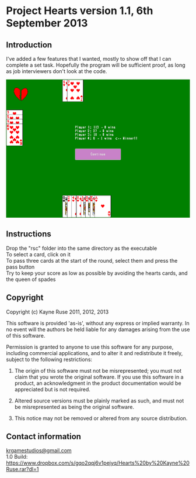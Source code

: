 # Project Hearts version 1.1, 6th September 2013

## Introduction

I've added a few features that I wanted, mostly to show off that I can complete a set task. Hopefully the program will be sufficient proof, as long as job interviewers don't look at the code.

![screenshot](Notes/screenshot.png)

## Instructions

Drop the "rsc" folder into the same directory as the executable  
To select a card, click on it  
To pass three cards at the start of the round, select them and press the pass button  
Try to keep your score as low as possible by avoiding the hearts cards, and the queen of spades  

## Copyright

Copyright (c) Kayne Ruse 2011, 2012, 2013

This software is provided 'as-is', without any express or implied warranty. In no event will the authors be held liable for any damages arising from the use of this software.

Permission is granted to anyone to use this software for any purpose, including commercial applications, and to alter it and redistribute it freely, subject to the following restrictions:

   1. The origin of this software must not be misrepresented; you must not claim that you wrote the original software. If you use this software in a product, an acknowledgment in the product documentation would be appreciated but is not required.

   2. Altered source versions must be plainly marked as such, and must not be misrepresented as being the original software.

   3. This notice may not be removed or altered from any source distribution.

## Contact information

krgamestudios@gmail.com  
1.0 Build: https://www.dropbox.com/s/gqo2qqj6v1pejyq/Hearts%20by%20Kayne%20Ruse.rar?dl=1  
